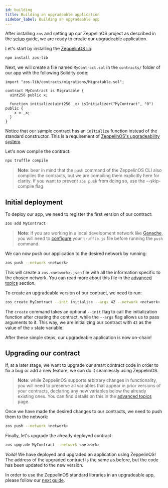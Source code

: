 ```yaml
---
id: building
title: Building an upgradeable application
sidebar_label: Building an upgradeable app
---
```


After installing `zos` and setting up our ZeppelinOS project as described in the [setup](setup.md) guide, we are ready to create our upgradeable application.

Let's start by installing the [ZeppelinOS lib](https://github.com/zeppelinos/zos-lib):

```sh
npm install zos-lib
```

Next, we will create a file named `MyContract.sol` in the `contracts/` folder of our app with the following Solidity code:

```sol
import "zos-lib/contracts/migrations/Migratable.sol";

contract MyContract is Migratable {
  uint256 public x;

  function initialize(uint256 _x) isInitializer("MyContract", "0") public {
    x = _x;
  }
}
```

Notice that our sample contract has an `initialize` function instead of the standard constructor. This is a requirement of [ZeppelinOS's upgradeability system](advanced.md#initializers-vs-constructors).

Let's now compile the contract:

```sh
npx truffle compile
```

> **Note**: bear in mind that the `push` command of the ZeppelinOS CLI also compiles the contracts, but we are compiling them explicitly here for clarity. If you want to prevent `zos push` from doing so, use the --skip-compile flag.

## Initial deployment

To deploy our app, we need to register the first version of our contract:

```sh
zos add MyContract
```

> **Note**: If you are working in a local development network like [Ganache](http://truffleframework.com/ganache/), you will need to [configure](http://truffleframework.com/docs/getting_started/project#alternative-migrating-with-ganache) your `truffle.js` file before running the `push` command.

We can now push our application to the desired network by running:

```sh
zos push --network <network>
```

This  will create a `zos.<network>.json` file with all the information specific to the chosen network. You can read more about this file in the [advanced topics](advanced.md#format-of-zosjson-and-zos-network-json-files) section.

To create an upgradeable version of our contract, we need to run:

```sh
zos create MyContract --init initialize --args 42 --network <network>
```

The `create` command takes an optional `--init` flag to call the initialization function after creating the contract, while the `--args` flag allows us to pass arguments to it. This way, we are initializing our contract with `42` as the value of the `x` state variable.


After these simple steps, our upgradeable application is now on-chain!

## Upgrading our contract

If, at a later stage, we want to upgrade our smart contract code in order to fix a bug or add a new feature, we can do it seamlessly using ZeppelinOS. 

> **Note**: while ZeppelinOS supports arbitrary changes in functionality, you will need to preserve all variables that appear in prior versions of your contracts, declaring any new variables below the already existing ones. You can find details on this in the [advanced topics](advanced.md) page. 

Once we have made the desired changes to our contracts, we need to push them to the network:

```sh
zos push --network <network>
```

Finally, let's upgrade the already deployed contract:

```sh
zos upgrade MyContract --network <network>
```

_Voilà_! We have deployed and upgraded an application using ZeppelinOS! The address of the upgraded contract is the same as before, but the code has been updated to the new version.

In order to use the ZeppelinOS standard libraries in an upgradeable app, please follow our [next guide](using.md).

